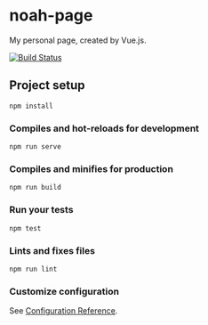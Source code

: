 # noah-page

My personal page, created by Vue.js.

[![Build Status](https://github.com/noahziheng/noahziheng.github.io/workflows/Noah%20Personal%20Page%20CI/badge.svg)](https://github.com/noahziheng/noahziheng.github.io/actions?query=workflow%3A%22Noah+Personal+Page+CI%22)

## Project setup

```shell
npm install
```

### Compiles and hot-reloads for development

```shell
npm run serve
```

### Compiles and minifies for production

```shell
npm run build
```

### Run your tests

```shell
npm test
```

### Lints and fixes files

```shell
npm run lint
```

### Customize configuration

See [Configuration Reference](https://cli.vuejs.org/config/).

